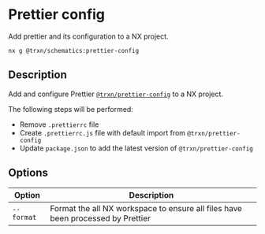 # Prettier config

Add prettier and its configuration to a NX project.

```shell
nx g @trxn/schematics:prettier-config
```

## Description

Add and configure Prettier [`@trxn/prettier-config`](https://github.com/tractr/traxion/tree/main/libs/config/prettier) to a NX project.

The following steps will be performed:

- Remove `.prettierrc` file
- Create `.prettierrc.js` file with default import from `@trxn/prettier-config`
- Update `package.json` to add the latest version of `@trxn/prettier-config`

## Options

| Option     | Description                                                                                                     |
| ---------- | --------------------------------------------------------------------------------------------------------------- |
| `--format` | Format the all NX workspace to ensure all files have been processed by Prettier                                 |

